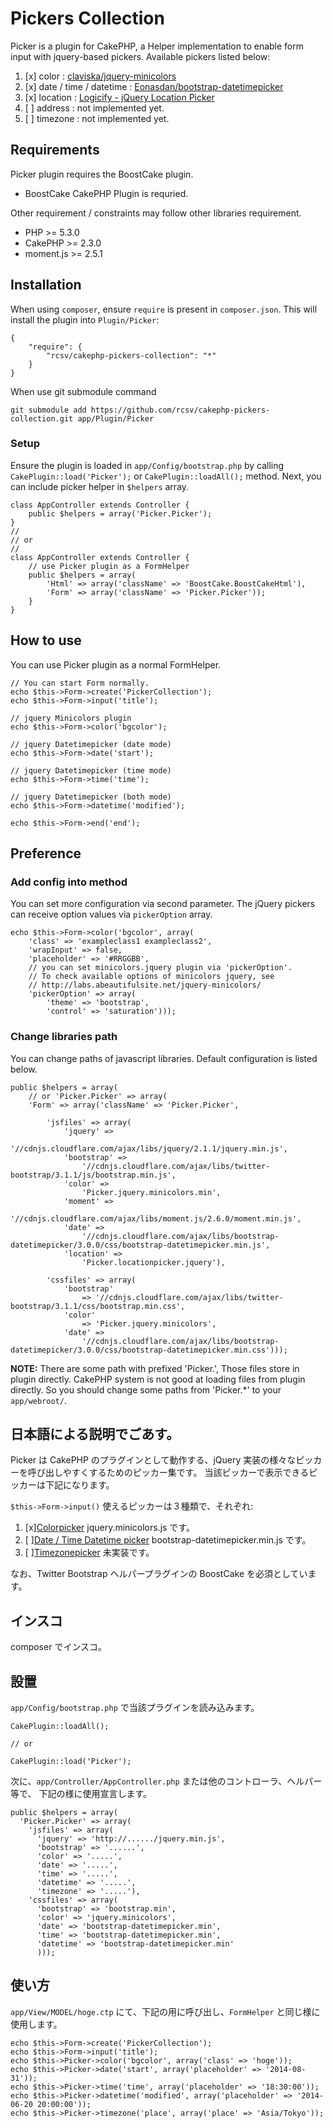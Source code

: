 # Pickers Collection
Picker is a plugin for CakePHP, a Helper implementation to enable form input with jquery-based pickers.
Available pickers listed below:

1. [x] color : [claviska/jquery-minicolors](https://github.com/claviska/jquery-miniColors)
2. [x] date / time / datetime : [Eonasdan/bootstrap-datetimepicker](https://eonasdan.github.com/bootstrap-datetimepicker/)
3. [x] location : [Logicify - jQuery Location Picker](http://logicify.github.io/jquery-locationpicker-plugin/)
4. [ ] address  : not implemented yet.
5. [ ] timezone : not implemented yet.

## Requirements

Picker plugin requires the BoostCake plugin.
- BoostCake CakePHP Plugin is requried.

Other requirement / constraints may follow other libraries requirement.
- PHP >= 5.3.0
- CakePHP >= 2.3.0
- moment.js >= 2.5.1

## Installation
When using `composer`, ensure `require` is present in `composer.json`. This will install the plugin into `Plugin/Picker`:

    {
        "require": {
            "rcsv/cakephp-pickers-collection": "*"
        }
    }

When use git submodule command

    git submodule add https://github.com/rcsv/cakephp-pickers-collection.git app/Plugin/Picker

### Setup

Ensure the plugin is loaded in `app/Config/bootstrap.php` by calling `CakePlugin::load('Picker');` 
or `CakePlugin::loadAll();` method. Next, you can include picker helper in `$helpers` array.

    class AppController extends Controller {
        public $helpers = array('Picker.Picker');
    }
    //
    // or
    //
    class AppController extends Controller {
        // use Picker plugin as a FormHelper
        public $helpers = array(
            'Html' => array('className' => 'BoostCake.BoostCakeHtml'),
            'Form' => array('className' => 'Picker.Picker'));
        }
    }

## How to use
You can use Picker plugin as a normal FormHelper.

    // You can start Form normally.
    echo $this->Form->create('PickerCollection');
    echo $this->Form->input('title');

    // jquery Minicolors plugin
    echo $this->Form->color('bgcolor');
    
    // jquery Datetimepicker (date mode)
    echo $this->Form->date('start');
    
    // jquery Datetimepicker (time mode)
    echo $this->Form->time('time');
    
    // jquery Datetimepicker (both mode)
    echo $this->Form->datetime('modified');
    
    echo $this->Form->end('end');

## Preference
### Add config into method
You can set more configuration via second parameter. The jQuery pickers can receive option values via `pickerOption` array.

    echo $this->Form->color('bgcolor', array(
        'class' => 'exampleclass1 exampleclass2',
        'wrapInput' => false,
        'placeholder' => '#RRGGBB',
        // you can set minicolors.jquery plugin via 'pickerOption'.
        // To check available options of minicolors jquery, see 
        // http://labs.abeautifulsite.net/jquery-minicolors/
        'pickerOption' => array(
            'theme' => 'bootstrap',
            'control' => 'saturation')));


### Change libraries path
You can change paths of javascript libraries. Default configuration is listed below.

    public $helpers = array(
        // or 'Picker.Picker' => array(
        'Form' => array('className' => 'Picker.Picker',
            
            'jsfiles' => array(
                'jquery' => 
                    '//cdnjs.cloudflare.com/ajax/libs/jquery/2.1.1/jquery.min.js',
                'bootstrap' => 
                    '//cdnjs.cloudflare.com/ajax/libs/twitter-bootstrap/3.1.1/js/bootstrap.min.js',
                'color' => 
                    'Picker.jquery.minicolors.min',
                'moment' => 
                    '//cdnjs.cloudflare.com/ajax/libs/moment.js/2.6.0/moment.min.js',
                'date' => 
                    '//cdnjs.cloudflare.com/ajax/libs/bootstrap-datetimepicker/3.0.0/css/bootstrap-datetimepicker.min.js',  
                'location' => 
                    'Picker.locationpicker.jquery'),
        
            'cssfiles' => array(
                'bootstrap'
                    => '//cdnjs.cloudflare.com/ajax/libs/twitter-bootstrap/3.1.1/css/bootstrap.min.css', 
                'color'
                    => 'Picker.jquery.minicolors', 
                'date' =>
                    '//cdnjs.cloudflare.com/ajax/libs/bootstrap-datetimepicker/3.0.0/css/bootstrap-datetimepicker.min.css')));

**NOTE:** There are some path with prefixed 'Picker.', Those files store in plugin directly. CakePHP system is not good at loading files from plugin directly. So you should change some paths from 'Picker.*' to your `app/webroot/`.


## 日本語による説明でごあす。
Picker は CakePHP のプラグインとして動作する、jQuery 実装の様々なピッカーを呼び出しやすくするためのピッカー集です。
当該ピッカーで表示できるピッカーは下記になります。


`$this->Form->input()`
使えるピッカーは３種類で、それぞれ:

1. [x][Colorpicker]() jquery.minicolors.js です。
2. [ ][Date / Time Datetime picker]() bootstrap-datetimepicker.min.js です。
3. [ ][Timezonepicker]() 未実装です。

なお、Twitter Bootstrap ヘルパープラグインの BoostCake を必須としています。

## インスコ
composer でインスコ。

## 設置
`app/Config/bootstrap.php` で当該プラグインを読み込みます。

    CakePlugin::loadAll();

    // or

    CakePlugin::load('Picker');

次に、`app/Controller/AppController.php` または他のコントローラ、ヘルパー等で、
下記の様に使用宣言します。

    public $helpers = array(
      'Picker.Picker' => array(
        'jsfiles' => array(
          'jquery' => 'http://....../jquery.min.js',
          'bootstrap' => '......',
          'color' => '.....',
          'date' => '.....',
          'time' => '.....',
          'datetime' => '.....',
          'timezone' => '.....'),
        'cssfiles' => array(
          'bootstrap' => 'bootstrap.min',
          'color' => 'jquery.minicolors',
          'date' => 'bootstrap-datetimepicker.min',
          'time' => 'bootstrap-datetimepicker.min',
          'datetime' => 'bootstrap-datetimepicker.min'
          )));

## 使い方
`app/View/MODEL/hoge.ctp` にて、下記の用に呼び出し、`FormHelper` と同じ様に使用します。

    echo $this->Form->create('PickerCollection');
    echo $this->Form->input('title');
    echo $this->Picker->color('bgcolor', array('class' => 'hoge'));
    echo $this->Picker->date('start', array('placeholder' => '2014-08-31'));
    echo $this->Picker->time('time', array('placeholder' => '18:30:00'));
    echo $this->Picker->datetime('modified', array('placeholder' => '2014-06-20 20:00:00'));
    echo $this->Picker->timezone('place', array('place' => 'Asia/Tokyo'));
